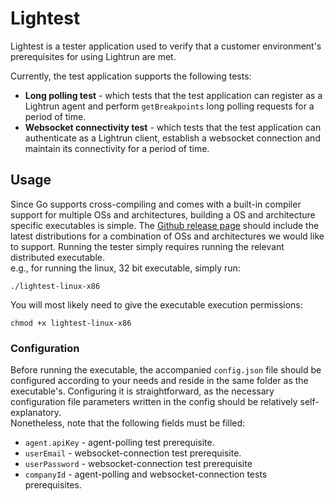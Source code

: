 # Lightest
Lightest is a tester application used to verify that a customer environment's prerequisites for using Lightrun are met.

Currently, the test application supports the following tests:
- **Long polling test** - which tests that the test application can register as a Lightrun agent and perform `getBreakpoints` long polling requests for a period of time.
- **Websocket connectivity test** - which tests that the test application can authenticate as a Lightrun client, establish a websocket connection and maintain its connectivity for a period of time.

## Usage

Since Go supports cross-compiling and comes with a built-in compiler support for multiple OSs and architectures, building a OS and architecture specific executables is simple.
The [Github release page](https://github.com/lightrun-platform/lightest/releases) should include the latest distributions for a combination of OSs and architectures we would like to support.
Running the tester simply requires running the relevant distributed executable.  
e.g., for running the linux, 32 bit executable, simply run:
```
./lightest-linux-x86
```
You will most likely need to give the executable execution permissions:
```
chmod +x lightest-linux-x86
```

### Configuration

Before running the executable, the accompanied `config.json` file should be configured according to your needs and reside in the same folder as the executable's.
Configuring it is straightforward, as the necessary configuration file parameters written in the config should be relatively self-explanatory.  
Nonetheless, note that the following fields must be filled:  
* `agent.apiKey` - agent-polling test prerequisite.
* `userEmail` - websocket-connection test prerequisite.
* `userPassword` - websocket-connection test prerequisite
* `companyId` - agent-polling and websocket-connection tests prerequisites.


